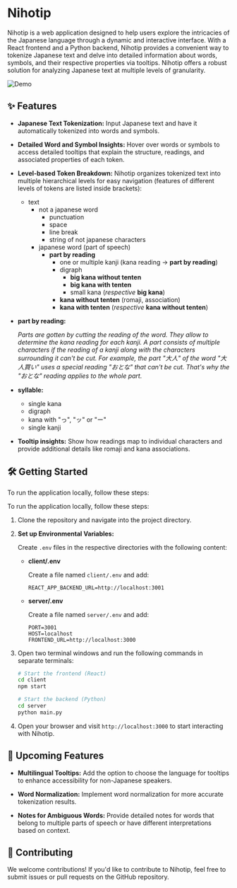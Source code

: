 # Nihotip

Nihotip is a web application designed to help users explore the intricacies of the Japanese language through a dynamic
and interactive interface. With a React frontend and a Python backend, Nihotip provides a convenient way to tokenize
Japanese text and delve into detailed information about words, symbols, and their respective properties via tooltips.
Nihotip offers a robust solution for analyzing Japanese text at multiple levels of granularity.

![Demo](demo.gif)

## ✨ Features

- **Japanese Text Tokenization:**
  Input Japanese text and have it automatically tokenized into words and symbols.

- **Detailed Word and Symbol Insights:**
  Hover over words or symbols to access detailed tooltips that explain the structure, readings, and associated
  properties of each token.

- **Level-based Token Breakdown:**
  Nihotip organizes tokenized text into multiple hierarchical levels for easy navigation (features of different levels
  of tokens are listed inside brackets):
    - text
        - not a japanese word
            - punctuation
            - space
            - line break
            - string of not japanese characters
        - japanese word (part of speech)
            - **part by reading**
                - one or multiple kanji (kana reading -> **part by reading**)
                - digraph
                    - **big kana without tenten**
                    - **big kana with tenten**
                    - small kana (_respective_ **big kana**)
                - **kana without tenten** (romaji, association)
                - **kana with tenten** (_respective_ **kana without tenten**)

- **part by reading:**

  _Parts are gotten by cutting the reading of the word. They allow to determine the kana reading for each kanji. A part
  consists of multiple characters if the reading of a kanji along with the characters surrounding it can't be cut. For
  example, the part "大人" of the word "大人買い" uses a special reading "おとな" that can't be cut. That's why the "おとな"
  reading applies to the whole part._

- **syllable:**

    - single kana
    - digraph
    - kana with "っ", "ッ" or "ー"
    - single kanji

- **Tooltip insights:**
  Show how readings map to individual characters and provide additional details like romaji and kana associations.

## 🛠️ Getting Started

To run the application locally, follow these steps:

To run the application locally, follow these steps:

1. Clone the repository and navigate into the project directory.

2. **Set up Environmental Variables:**

   Create `.env` files in the respective directories with the following content:

   - **client/.env**

     Create a file named `client/.env` and add:
     ```plaintext
     REACT_APP_BACKEND_URL=http://localhost:3001
     ```

   - **server/.env**

     Create a file named `server/.env` and add:
     ```plaintext
     PORT=3001
     HOST=localhost
     FRONTEND_URL=http://localhost:3000
     ```

3. Open two terminal windows and run the following commands in separate terminals:

   ```bash
   # Start the frontend (React)
   cd client
   npm start
   ```

   ```bash
   # Start the backend (Python)
   cd server
   python main.py
   ```

4. Open your browser and visit `http://localhost:3000` to start interacting with Nihotip.

## 🚀 Upcoming Features

- **Multilingual Tooltips:**
  Add the option to choose the language for tooltips to enhance accessibility for non-Japanese speakers.

- **Word Normalization:**
  Implement word normalization for more accurate tokenization results.

- **Notes for Ambiguous Words:**
  Provide detailed notes for words that belong to multiple parts of speech or have different interpretations based on
  context.

## 🤝 Contributing

We welcome contributions! If you'd like to contribute to Nihotip, feel free to submit issues or pull requests on the
GitHub repository.
